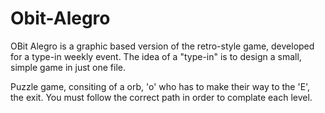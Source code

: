 # Obit-Alegro
OBit Alegro is a graphic based version of the retro-style game, developed for a type-in weekly event. The idea of a "type-in" is to design a small, simple game in just one file. 

Puzzle game, consiting of a orb, 'o' who has to make their way to the 'E', the exit. You must follow the correct path in order to complate each level. 
